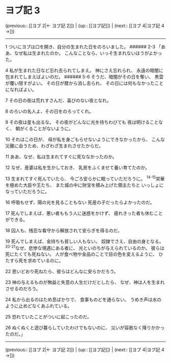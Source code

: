 # ヨブ記 3

(previous:: [[ヨブ 2|← ヨブ記 2]]) | (up:: [[ヨブ記]]) | (next:: [[ヨブ 4|ヨブ記 4 →]])

***


1 ついにヨブは口を開き、自分の生まれた日をのろいました。 ###### 2-3 「ああ、なぜ私は生まれたのか。 こんなことなら、いっそ生まれないほうがよかった。 

4 私が生まれた日など忘れ去られてしまえ。 神にさえ忘れられ、 永遠の暗闇に包まれてしまえばよいのだ。 ###### 5-6 そうだ、暗闇がその日を奪い、 黒雲が覆い隠すがよい。 その日が暦から消し去られ、 その日には何もなかったことになればよい。 

7 その日の夜は荒れすさんだ、喜びのない夜となれ。 

8 のろいの名人よ、その日をのろってくれ。 

9 その夜は星も出るな。 その夜がどんなに光を待ちわびても 夜は明けることなく、 朝がくることがないように。 

10 それはこの日が、 母が私を身ごもらせないようにできなかったから、 こんな災難に会うため、わざわざ生まれさせたからだ。 

11 ああ、なぜ、私は生まれてすぐに死ななかったのか。 

12 なぜ、産婆は私を生かしておき、 乳房をふくませて養い育てたのか。 

13 生まれてすぐ死んでいたら、 今ごろ安らかに眠っていただろうに。 <sup class="versenum">14-15</sup>栄華を極めた大臣や王たち、 また城の中に財宝を積み上げた領主たちと いっしょになっていただろうに。 

16 呼吸もせず、陽の光を見ることもない 死産の子だったらよかったのだ。 

17 死んでしまえば、悪い者ももう人に迷惑をかけず、 疲れきった者も休むことができる。 

18 囚人も、残忍な看守から解放されて安らぎを得るのだ。 

19 死んでしまえば、金持ちも貧しい人もない。 奴隷でさえ、自由の身となる。 <sup class="versenum">20-21</sup>なぜ、悲惨な境遇にある者に、 光といのちが与えられているのか。 彼らは死にたくても死ねない。 人が食べ物や金品のことで目の色を変えるように、 ひたすら死を求めているのに。 

22 思いどおり死ねたら、彼らはどんなに安らかだろう。 

23 神の与えるものが無益と失意の人生だけだとしたら、 なぜ、神は人を生まれさせるのだろう。 

24 私から出るのはため息ばかりで、 食事ものどを通らない。 うめき声は水のように止めどなくあふれている。 

25 恐れていたことがついに起こったのだ。 

26 ぬくぬくと遊び暮らしていたわけでもないのに、 災いが容赦なく降りかかったのだ。」

***

(previous:: [[ヨブ 2|← ヨブ記 2]]) | (up:: [[ヨブ記]]) | (next:: [[ヨブ 4|ヨブ記 4 →]])
